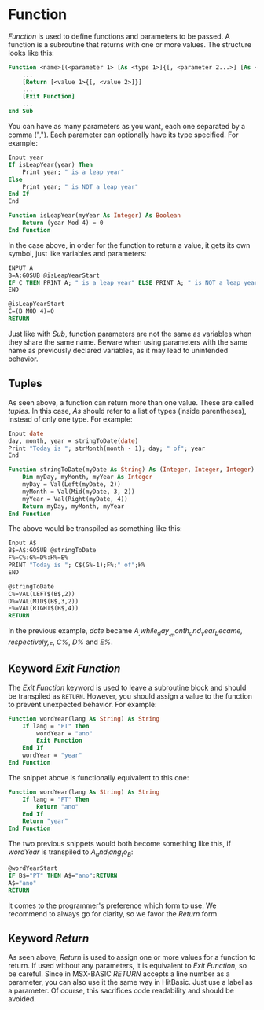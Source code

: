 # Function

_Function_ is used to define functions and parameters to be passed. A function is a subroutine that returns with one or more values. The structure looks like this:

```vb
Function <name>[(<parameter 1> [As <type 1>]{[, <parameter 2...>] [As <type 2...>]})] [As <type> | As (list of types)]
	...
	[Return [<value 1>{[, <value 2>]}]
	...
	[Exit Function]
	...
End Sub
```

You can have as many parameters as you want, each one separated by a comma (","). Each parameter can optionally have its type specified. For example:

```vb
Input year
If isLeapYear(year) Then
	Print year; " is a leap year"
Else
	Print year; " is NOT a leap year"
End If
End

Function isLeapYear(myYear As Integer) As Boolean
	Return (year Mod 4) = 0
End Function
```

In the case above, in order for the function to return a value, it gets its own symbol, just like variables and parameters:

```vb
INPUT A
B=A:GOSUB @isLeapYearStart
IF C THEN PRINT A; " is a leap year" ELSE PRINT A; " is NOT a leap year"
END

@isLeapYearStart
C=(B MOD 4)=0
RETURN
```

Just like with _Sub_, function parameters are not the same as variables when they share the same name. Beware when using parameters with the same name as previously declared variables, as it may lead to unintended behavior.

## Tuples

As seen above, a function can return more than one value. These are called _tuples_. In this case, _As_ should refer to a list of types (inside parentheses), instead of only one type. For example:

```vb
Input date
day, month, year = stringToDate(date)
Print "Today is "; strMonth(month - 1); day; " of"; year
End

Function stringToDate(myDate As String) As (Integer, Integer, Integer) 
    Dim myDay, myMonth, myYear As Integer
    myDay = Val(Left(myDate, 2))
    myMonth = Val(Mid(myDate, 3, 2))
    myYear = Val(Right(myDate, 4))
    Return myDay, myMonth, myYear
End Function
```

The above would be transpiled as something like this:

```vb
Input A$
B$=A$:GOSUB @stringToDate
F%=C%:G%=D%:H%=E%
PRINT "Today is "; C$(G%-1);F%;" of";H%
END

@stringToDate
C%=VAL(LEFT$(B$,2))
D%=VAL(MID$(B$,3,2))
E%=VAL(RIGHT$(B$,4))
RETURN
```

In the previous example, _date_ became _A$_, while _day_, _month_ and _year_ became, respectively, _F%_, _G%_ and _H%_. The function _stringToDate()_ had its parameters and values (_myDate_, _myDay_, _myMonth_, _myYear_) transpiled into _B$_, _C%_, _D%_ and _E%_.


## Keyword _Exit Function_

The _Exit Function_ keyword is used to leave a subroutine block and should be transpiled as `RETURN`. However, you should assign a value to the function to prevent unexpected behavior. For example:

```vb
Function wordYear(lang As String) As String
	If lang = "PT" Then
		wordYear = "ano"
		Exit Function
	End If
	wordYear = "year"
End Function
```

The snippet above is functionally equivalent to this one:

```vb
Function wordYear(lang As String) As String
	If lang = "PT" Then
		Return "ano"
	End If
	Return "year"
End Function
```

The two previous snippets would both become something like this, if _wordYear_ is transpiled to _A$_ and _lang_ to _B$_:

```vb
@wordYearStart
IF B$="PT" THEN A$="ano":RETURN
A$="ano"
RETURN
```

It comes to the programmer's preference which form to use. We recommend to always go for clarity, so we favor the _Return <value>_ form.

## Keyword _Return_

As seen above, _Return_ is used to assign one or more values for a function to return. If used without any parameters, it is equivalent to _Exit Function_, so be careful. Since in MSX-BASIC _RETURN_ accepts a line number as a parameter, you can also use it the same way in HitBasic. Just use a label as a parameter. Of course, this sacrifices code readability and should be avoided.